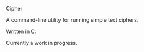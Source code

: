 Cipher

A command-line utility for running simple text ciphers.

Written in C.

Currently a work in progress.
